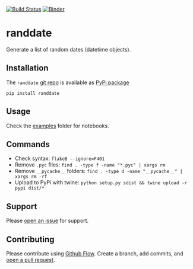 [![Build Status](https://travis-ci.org/kmedian/randdate.svg?branch=master)](https://travis-ci.org/kmedian/randdate)
[![Binder](https://mybinder.org/badge.svg)](https://mybinder.org/v2/gh/kmedian/randdate/master?urlpath=lab)

# randdate
Generate a list of random dates (datetime objects).


## Installation
The `randdate` [git repo](http://github.com/kmedian/randdate) is available as [PyPi package](https://pypi.org/project/randdate)

```
pip install randdate
```


## Usage
Check the [examples](examples) folder for notebooks.


## Commands
* Check syntax: `flake8 --ignore=F401`
* Remove `.pyc` files: `find . -type f -name "*.pyc" | xargs rm`
* Remove `__pycache__` folders: `find . -type d -name "__pycache__" | xargs rm -rf`
* Upload to PyPi with twine: `python setup.py sdist && twine upload -r pypi dist/*`


## Support
Please [open an issue](https://github.com/kmedian/randdate/issues/new) for support.


## Contributing
Please contribute using [Github Flow](https://guides.github.com/introduction/flow/). Create a branch, add commits, and [open a pull request](https://github.com/kmedian/randdate/compare/).
